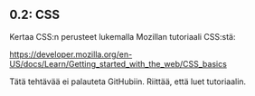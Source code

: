 ## 0.2: CSS

Kertaa CSS:n perusteet lukemalla Mozillan tutoriaali CSS:stä:

https://developer.mozilla.org/en-US/docs/Learn/Getting_started_with_the_web/CSS_basics

Tätä tehtävää ei palauteta GitHubiin. Riittää, että luet tutoriaalin.
